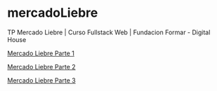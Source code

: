 # mercadoLiebre
TP Mercado Liebre | Curso Fullstack Web | Fundacion Formar - Digital House


[Mercado Liebre Parte 1](https://github.com/REHO98/mercadoLiebre/tree/mercado_liebre_part1)

[Mercado Liebre Parte 2](https://github.com/REHO98/mercadoLiebre/tree/mercado_liebre_part2)

[Mercado Liebre Parte 3](https://github.com/REHO98/mercadoLiebre/tree/mercado_liebre_part3)